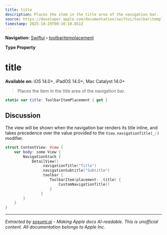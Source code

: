 ```yaml
---
title: title
description: Places the item in the title area of the navigation bar.
source: https://developer.apple.com/documentation/swiftui/toolbaritemplacement/title
timestamp: 2025-10-29T00:10:10.851Z
---
```


**Navigation:** [Swiftui](/documentation/swiftui) › [toolbaritemplacement](/documentation/swiftui/toolbaritemplacement)

**Type Property**

# title

**Available on:** iOS 14.0+, iPadOS 14.0+, Mac Catalyst 14.0+

> Places the item in the title area of the navigation bar.

```swift
static var title: ToolbarItemPlacement { get }
```

## Discussion

The view will be shown when the navigation bar renders its title inline, and takes precedence over the value provided to the `View.navigationTitle(_:)` modifier.

```swift
struct ContentView: View {
    var body: some View {
        NavigationStack {
            DetailView()
                .navigationTitle("Title")
                .navigationSubtitle("Subtitle")
                .toolbar {
                    ToolbarItem(placement: .title) {
                        CustomNavigationTitle()
                    }
                }
        }
    }
}
```

---

*Extracted by [sosumi.ai](https://sosumi.ai) - Making Apple docs AI-readable.*
*This is unofficial content. All documentation belongs to Apple Inc.*
